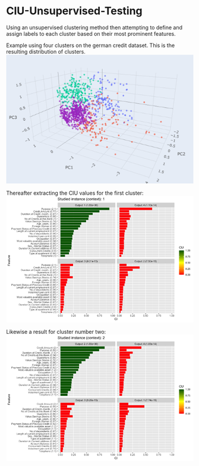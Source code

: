 # CIU-Unsupervised-Testing

Using an unsupervised clustering method then attempting to define and assign labels to each cluster based on their most prominent features. 

Example using four clusters on the german credit dataset. This is the resulting distribution of clusters. 
![plot](PCA3D.png)

Thereafter extracting the CIU values for the first cluster: 
![plot](Centroid1.png)

Likewise a result for cluster number two:
![plot](Centroid2.png)
